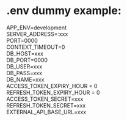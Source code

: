 <h1>.env dummy example:</h1>

APP_ENV=development<br />
SERVER_ADDRESS=:xxx<br />
PORT=0000<br />
CONTEXT_TIMEOUT=0<br />
DB_HOST=xxx<br />
DB_PORT=0000<br />
DB_USER=xxx<br />
DB_PASS=xxx<br />
DB_NAME=xxx<br />
ACCESS_TOKEN_EXPIRY_HOUR = 0<br />
REFRESH_TOKEN_EXPIRY_HOUR = 0<br />
ACCESS_TOKEN_SECRET=xxx<br />
REFRESH_TOKEN_SECRET=xxx<br />
EXTERNAL_API_BASE_URL=xxx